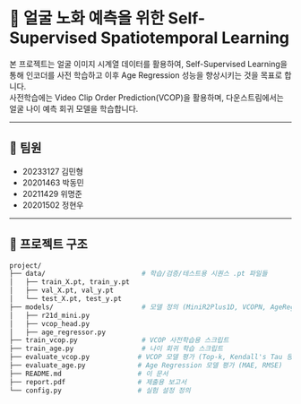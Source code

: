 # 👤 얼굴 노화 예측을 위한 Self-Supervised Spatiotemporal Learning

본 프로젝트는 얼굴 이미지 시계열 데이터를 활용하여, Self-Supervised Learning을 통해 인코더를 사전 학습하고 이후 Age Regression 성능을 향상시키는 것을 목표로 합니다.  
사전학습에는 Video Clip Order Prediction(VCOP)을 활용하며, 다운스트림에서는 얼굴 나이 예측 회귀 모델을 학습합니다.

---

## 👥 팀원

- 20233127 김민형  
- 20201463 박동민  
- 20211429 위명준  
- 20201502 정현우  

---

## 📁 프로젝트 구조

```bash
project/
├── data/                        # 학습/검증/테스트용 시퀀스 .pt 파일들
│   ├── train_X.pt, train_y.pt
│   ├── val_X.pt, val_y.pt
│   └── test_X.pt, test_y.pt
├── models/                      # 모델 정의 (MiniR2Plus1D, VCOPN, AgeRegressor 등)
│   ├── r21d_mini.py
│   ├── vcop_head.py
│   ├── age_regressor.py
├── train_vcop.py                # VCOP 사전학습용 스크립트
├── train_age.py                 # 나이 회귀 학습 스크립트
├── evaluate_vcop.py            # VCOP 모델 평가 (Top-k, Kendall's Tau 등)
├── evaluate_age.py             # Age Regression 모델 평가 (MAE, RMSE)
├── README.md                   # 이 문서
├── report.pdf                  # 제출용 보고서
└── config.py                   # 실험 설정 정의
